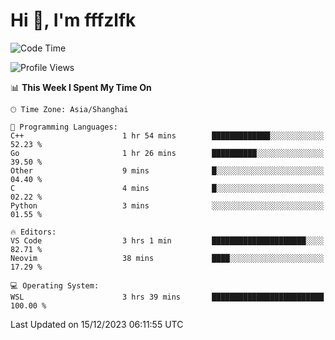 # Hi 👋, I'm fffzlfk

<!--START_SECTION:waka-->
![Code Time](http://img.shields.io/badge/Code%20Time-621%20hrs%2016%20mins-blue)

![Profile Views](http://img.shields.io/badge/Profile%20Views-0-blue)

📊 **This Week I Spent My Time On** 

```text
🕑︎ Time Zone: Asia/Shanghai

💬 Programming Languages: 
C++                      1 hr 54 mins        █████████████░░░░░░░░░░░░   52.23 % 
Go                       1 hr 26 mins        ██████████░░░░░░░░░░░░░░░   39.50 % 
Other                    9 mins              █░░░░░░░░░░░░░░░░░░░░░░░░   04.40 % 
C                        4 mins              █░░░░░░░░░░░░░░░░░░░░░░░░   02.22 % 
Python                   3 mins              ░░░░░░░░░░░░░░░░░░░░░░░░░   01.55 % 

🔥 Editors: 
VS Code                  3 hrs 1 min         █████████████████████░░░░   82.71 % 
Neovim                   38 mins             ████░░░░░░░░░░░░░░░░░░░░░   17.29 % 

💻 Operating System: 
WSL                      3 hrs 39 mins       █████████████████████████   100.00 % 
```


 Last Updated on 15/12/2023 06:11:55 UTC
<!--END_SECTION:waka-->
